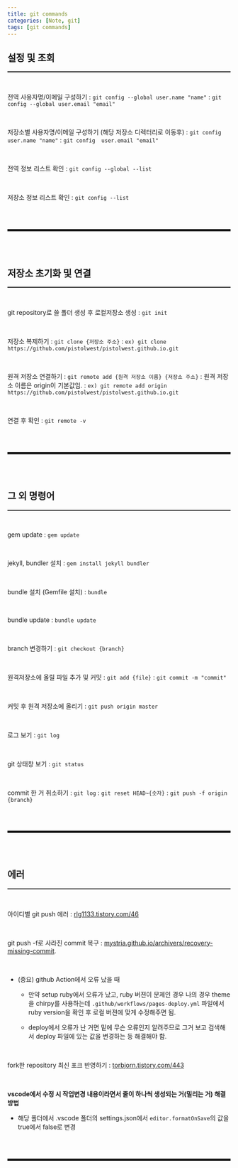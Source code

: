```yaml
---
title: git commands
categories: [Note, git]
tags: [git commands]
---
```


## 설정 및 조회
<hr style="border-top: 1px solid;"><br>

전역 사용자명/이메일 구성하기
: `git config --global user.name "name"`
: `git config --global user.email "email"`

<br>

저장소별 사용자명/이메일 구성하기 (해당 저장소 디렉터리로 이동후)
: `git config  user.name "name"`
: `git config  user.email "email"`

<br>

전역 정보 리스트 확인
: `git config --global --list`

<br>

저장소 정보 리스트 확인
: `git config --list `

<br><br>
<hr style="border: 2px solid;">
<br><br>

## 저장소 초기화 및 연결
<hr style="border-top: 1px solid;"><br>

git repository로 쓸 폴더 생성 후 로컬저장소 생성
: `git init`

<br>

저장소 복제하기
: `git clone {저장소 주소}`
: `ex) git clone https://github.com/pistolwest/pistolwest.github.io.git`

<br>

원격 저장소 연결하기
: `git remote add {원격 저장소 이름} {저장소 주소}`
: 원격 저장소 이름은 origin이 기본값임.
: `ex) git remote add origin https://github.com/pistolwest/pistolwest.github.io.git`

<br>

연결 후 확인
: `git remote -v`

<br><br>
<hr style="border: 2px solid;">
<br><br>

## 그 외 명령어
<hr style="border-top: 1px solid;"><br>

gem update
: `gem update`

<br>

jekyll, bundler 설치
: `gem install jekyll bundler`

<br>

bundle 설치 (Gemfile 설치)
: `bundle`

<br>

bundle update
: `bundle update`

<br>

branch 변경하기
: `git checkout {branch}`

<br>

원격저장소에 올릴 파일 추가 및 커밋
: `git add {file}`
: `git commit -m "commit"`

<br>

커밋 후 원격 저장소에 올리기
: `git push origin master`

<br>

로그 보기
: `git log`

<br>

git 상태창 보기
: `git status`

<br>

commit 한 거 취소하기
: `git log`
: `git reset HEAD~{숫자}`
: `git push -f origin {branch}`

<br><br>
<hr style="border: 2px solid;">
<br><br>

## 에러
<hr style="border-top: 1px solid;"><br>

아이디별 git push 에러
: <a href="https://rlg1133.tistory.com/46" target="_blank">rlg1133.tistory.com/46</a>

<br>

git push -f로 사라진 commit 복구
: <a href="https://mystria.github.io/archivers/recovery-missing-commit" target="_blank">mystria.github.io/archivers/recovery-missing-commit</a>.

<br>

- (중요) github Action에서 오류 났을 때

  - 만약 setup ruby에서 오류가 났고, ruby 버젼이 문제인 경우 나의 경우 theme을 chirpy를 사용하는데 `.github/workflows/pages-deploy.yml` 파일에서 ruby version을 확인 후 로컬 버젼에 맞게 수정해주면 됨.

  - deploy에서 오류가 난 거면 밑에 무슨 오류인지 알려주므로 그거 보고 검색해서 deploy 파일에 있는 값을 변경하는 등 해결해야 함.

<br>

fork한 repository 최신 포크 반영하기
: <a href="https://torbjorn.tistory.com/443" target="_blank">torbjorn.tistory.com/443</a>

<br>

**vscode에서 수정 시 작업변경 내용이라면서 줄이 하나씩 생성되는 거(밀리는 거) 해결방법**
+ 해당 폴더에서 .vscode 폴더의 settings.json에서 ```editor.formatOnSave```의 값을 true에서 false로 변경

<br><br>
<hr style="border: 2px solid;">
<br><br>